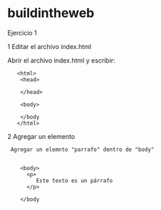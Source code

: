 # buildintheweb

 Ejercicio 1
 
 
1  Editar el archivo index.html
  
   Abrir el archivo index.html y escribir:
   
       <html> 
        <head>
        
        </head>
        
        <body>
        
        </body
       </html>



 2 Agregar un elemento
 
     Agregar un elemnto "parrafo" dentro de "body"
     
     
        <body>
          <p>
             Este texto es un párrafo
          </p>

        </body
     
